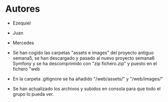 Autores
=======

* Ezequiel
* Juan
* Mercedes

* Se han cogido las carpetas "assets e images" del proyecto antiguo semana5, se han descargado y pasado al nuevo proyecto semana6 Symfony y se ha descomprimido con "zip fichero.zip" y puesto en el fichero "web
* En la carpeta .gitignore se ha añadido "/web/assets/" y "/web/images/"
* Se han actualizado los archivos y subidos en consola para que todo el grupo lo pueda ver.